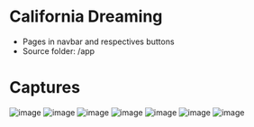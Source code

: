# California Dreaming

- Pages in navbar and respectives buttons
- Source folder: /app

# Captures

![image](https://imgur.com/l1tLYWk.png)
![image](https://imgur.com/45xhhvW.png)
![image](https://imgur.com/UC2dc6J.png)
![image](https://imgur.com/xsXw0ef.png)
![image](https://imgur.com/y1R3UbH.png)
![image](https://imgur.com/V76BnIl.png)
![image](https://imgur.com/NzH7xL6.png)
